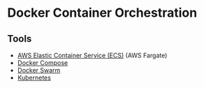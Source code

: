 # Docker Container Orchestration

## Tools

- [AWS Elastic Container Service (ECS)](/aws/services/ecs.md) (AWS Fargate)
- [Docker Compose](/docker/docker-compose.md)
- [Docker Swarm](/docker/docker-swarm.md)
- [Kubernetes](/kubernetes/README.md)
